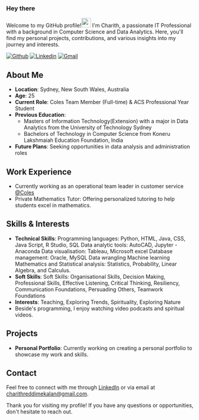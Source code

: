 ### Hey there

Welcome to my GitHub profile!<img src="https://media.giphy.com/media/hvRJCLFzcasrR4ia7z/giphy.gif" width="25px"> I'm Charith, a passionate IT Professional with a background in Computer Science and Data Analytics. Here, you'll find my personal projects, contributions, and various insights into my journey and interests.

[![Github](https://img.shields.io/badge/-Github-000?style=flat&logo=Github&logoColor=white)](https://github.com/charithreddi)
[![Linkedin](https://img.shields.io/badge/-LinkedIn-blue?style=flat&logo=Linkedin&logoColor=white)](https://www.linkedin.com/in/charithreddi/)
[![Gmail](https://img.shields.io/badge/-Gmail-c14438?style=flat&logo=Gmail&logoColor=white)](mailto:charithreddimekalan@gmail.com)

## About Me

- **Location**: Sydney, New South Wales, Australia
- **Age**: 25
- **Current Role**: Coles Team Member (Full-time) & ACS Professional Year Student
- **Previous Education**: 
  - Masters of Information Technology(Extension) with a major in Data Analytics from the University of Technology Sydney
  - Bachelors of Technology in Computer Science from Koneru Lakshmaiah Education Foundation, India
- **Future Plans**: Seeking opportunities in data analysis and administration roles

## Work Experience

- Currently working as an operational team leader in customer service [@Coles](https://coles.com.au/)
- Private Mathematics Tutor: Offering personalized tutoring to help students excel in mathematics.


## Skills & Interests

- **Technical Skills**: Programming languages: Python, HTML, Java, CSS, Java Script, R Studio, SQL
Data analytic tools: AutoCAD, Jupyter - Anaconda
Data visualisation: Tableau, Microsoft excel
Database management: Oracle, MySQL
Data wrangling
Machine learning
Mathematics and Statistical analysis: Statistics, Probability, Linear Algebra, and Calculus.
- **Soft Skills**: Soft Skills: Organisational Skills, Decision Making, Professional Skills, Effective Listening, Critical Thinking, Resiliency, Communication Foundations, Persuading Others, Teamwork Foundations
- **Interests**: Teaching, Exploring Trends, Spirituality, Exploring Nature
- Beside's programming, I enjoy watching video podcasts and spiritual videos.


## Projects

- **Personal Portfolio**: Currently working on creating a personal portfolio to showcase my work and skills.

## Contact

Feel free to connect with me through [LinkedIn](https://www.linkedin.com/in/charithreddi) or via email at [charithreddimekalan@gmail.com](mailto:charithreddimekalan@gmail.com).

Thank you for visiting my profile! If you have any questions or opportunities, don't hesitate to reach out.
